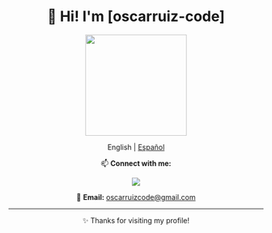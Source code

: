 <div align="center">
  <h1>👋 Hi! I'm [oscarruiz-code]</h1>

  <img src="https://media.giphy.com/media/Cmr1OMJ2FN0B2/giphy.gif" width="200"/>

  <p>English | <a href="README.md">Español</a></p>

  <p>📫 <strong>Connect with me:</strong></p>

  <p>
    <a href="https://www.linkedin.com/in/%C3%B3scar-ruiz-rosa-78b520245/">
      <img src="https://img.shields.io/badge/LinkedIn-0A66C2?style=flat&logo=linkedin&logoColor=white"/>
    </a>
  </p>
  
  <p>📧 <strong>Email:</strong> <a href="mailto:oscarruizcode@gmail.com">oscarruizcode@gmail.com</a></p>

  <hr/>

  <p>✨ Thanks for visiting my profile!</p>
</div>
